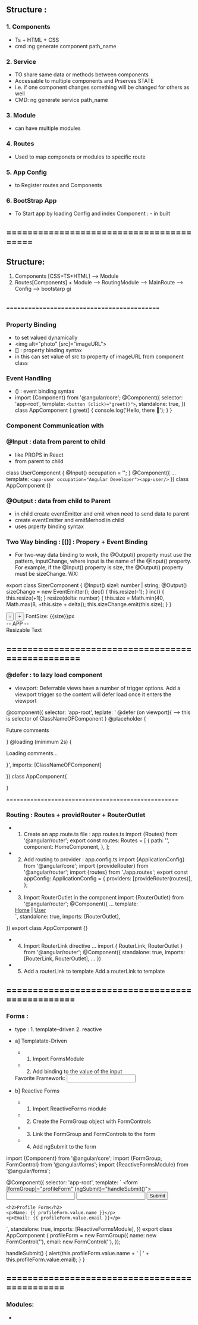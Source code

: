 
## Structure :

### 1. Components 
  - Ts + HTML + CSS
  - cmd :ng generate component path_name

### 2. Service 
  - TO share same data or methods between components
  - Accessable to multiple components and Prserves STATE
  - i.e. if one component changes something will be 
    changed for others as well
  - CMD: ng generate service path_name

### 3. Module
  - can have multiple modules

### 4. Routes 
  - Used to map componets or modules to specific route

### 5. App Config
  - to Register routes and Components

### 6. BootStrap App
  - To Start app by loading Config and index Component : <router-outlet></router-outlet>- in built

## ========================================

## Structure:
1. Components [CSS+TS+HTML] --> Module
2. Routes[Components] + Module --> RoutingModule --> MainRoute --> Config --> bootstarp
gi
## ------------------------------------------

### Property Binding
  - to set valued dynamically 
  - <img alt="photo" [src]="imageURL">
  - [] : property binding syntax
  - in this can set value of src to property of imageURL from component class

### Event Handling
  - () : event binding syntax
  - import {Component} from '@angular/core';
    @Component({
        selector: 'app-root',
        template: `<button (click)="greet()">`,
        standalone: true,
    })
    class AppComponent {
        greet() {
            console.log('Hello, there 👋');
        }
    }

### Component Communication with
### @Input : data from parent to child
  - like PROPS in React
  - from parent to child

class UserComponent {
  @Input() occupation = '';
}
@Component({
  ...
  template: `<app-user occupation="Angular Developer"><app-user/>`
})
class AppComponent {}

### @Output : data from child to Parent
  - in child create eventEmitter and emit when need to send data to parent
  - create eventEmitter and emitMerhod in child
  - uses prperty binding syntax

### Two Way binding : [()] : Propery + Event Binding
  - For two-way data binding to work, the @Output() property must use the pattern, 
  inputChange, where input is the name of the @Input() property. For example, 
  if the @Input() property is size, the @Output() property must be sizeChange.
WX: 

export class SizerComponent {
  @Input() size!: number | string;
  @Output() sizeChange = new EventEmitter<number>();
  dec() {
    this.resize(-1);
  }
  inc() {
    this.resize(+1);
  }
  resize(delta: number) {
    this.size = Math.min(40, Math.max(8, +this.size + delta));
    this.sizeChange.emit(this.size);
  }
}

<div>
  <button type="button" (click)="dec()" title="smaller">-</button>
  <button type="button" (click)="inc()" title="bigger">+</button>
  <span [style.font-size.px]="size">FontSize: {{size}}px</span>
</div>
-- APP --
<app-sizer [(size)]="fontSizePx"></app-sizer>
<div [style.font-size.px]="fontSizePx">Resizable Text</div>

## =================================================

### @defer : to lazy load component
- viewport: Deferrable views have a number of trigger options. 
Add a viewport trigger so the content will defer load once it enters the viewport


@component({
    selector: 'app-root',
    teplate: '
    @defer (on viewport){
  <comments />   --> this is selector of ClassNameOFComponent
} @placeholder {
  <p>Future comments</p>
} @loading (minimum 2s) {
  <p>Loading comments...</p>
}',
imports: [ClassNameOFComponent]

})
class AppComponent{

}

==================================================

### Routing : Routes + providRouter + RouterOutlet

- 1. Create an app.route.ts file : app.routes.ts
import {Routes} from '@angular/router';
export const routes: Routes = [
    {
      path: '',
      component: HomeComponent,
    },
];

- 2. Add routing to provider : app.config.ts
import {ApplicationConfig} from '@angular/core';
import {provideRouter} from '@angular/router';
import {routes} from './app.routes';
export const appConfig: ApplicationConfig = {
  providers: [provideRouter(routes)],
};

- 3.  Import RouterOutlet in the component
import {RouterOutlet} from '@angular/router';
@Component({
  ...
  template: `
    <nav>
      <a href="/">Home</a>
      |
      <a href="/user">User</a>
    </nav>
    <router-outlet />
  `,
  standalone: true,
  imports: [RouterOutlet],
})
export class AppComponent {}

- 4. Import RouterLink directive
...
import { RouterLink, RouterOutlet } from '@angular/router';
@Component({
  standalone: true,
  imports: [RouterLink, RouterOutlet],
  ...
})

- 5. Add a routerLink to template
Add a routerLink to template
## ================================================

### Forms :
- type : 1. template-driven 
         2. reactive
- a] Templatate-Driven 
   - 1. Import FormsModule
   - 2. Add binding to the value of the input
    <label for="framework">
     Favorite Framework:
     <input id="framework" type="text" [(ngModel)]="favoriteFramework" />
    </label>

- b] Reactive Forms
    - 1. Import ReactiveForms module
    - 2. Create the FormGroup object with FormControls
    - 3. Link the FormGroup and FormControls to the form
    - 4. Add ngSubmit to the form

import {Component} from '@angular/core';
import {FormGroup, FormControl} from '@angular/forms';
import {ReactiveFormsModule} from '@angular/forms';

@Component({
  selector: 'app-root',
  template: `
    <form [formGroup]="profileForm" (ngSubmit)="handleSubmit()">
      <input type="text" formControlName="name" />
      <input type="email" formControlName="email" />
      <button type="submit">Submit</button>
    </form>

    <h2>Profile Form</h2>
    <p>Name: {{ profileForm.value.name }}</p>
    <p>Email: {{ profileForm.value.email }}</p>
  `,
  standalone: true,
  imports: [ReactiveFormsModule],
})
export class AppComponent {
  profileForm = new FormGroup({
    name: new FormControl(''),
    email: new FormControl(''),
  });

  handleSubmit() {
    alert(this.profileForm.value.name + ' | ' + this.profileForm.value.email);
  }
}

## ==============================================
### Modules:
- 